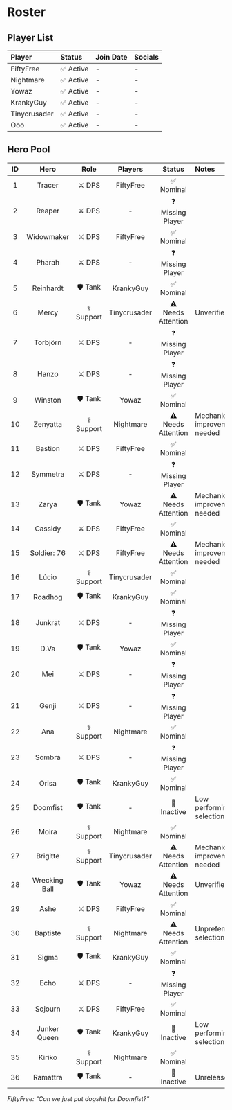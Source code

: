 # Roster

## Player List

| Player       | Status    | Join Date | Socials |
| :----------- | :-------- | :-------- | :------ |
| FiftyFree    | ✅ Active | -         | -       |
| Nightmare    | ✅ Active | -         | -       |
| Yowaz        | ✅ Active | -         | -       |
| KrankyGuy    | ✅ Active | -         | -       |
| Tinycrusader | ✅ Active | -         | -       |
| Ooo          | ✅ Active | -         | -       |

## Hero Pool

| ID  |     Hero      |    Role    |   Players    |       Status       | Notes                         |
| :-: | :-----------: | :--------: | :----------: | :----------------: | :---------------------------- |
|  1  |    Tracer     |   ⚔️ DPS   |  FiftyFree   |     ✅ Nominal     |                               |
|  2  |    Reaper     |   ⚔️ DPS   |      -       | ❓ Missing Player  |                               |
|  3  |  Widowmaker   |   ⚔️ DPS   |  FiftyFree   |     ✅ Nominal     |                               |
|  4  |    Pharah     |   ⚔️ DPS   |      -       | ❓ Missing Player  |                               |
|  5  |   Reinhardt   |  🛡️ Tank   |  KrankyGuy   |     ✅ Nominal     |                               |
|  6  |     Mercy     | ⚕️ Support | Tinycrusader | ⚠️ Needs Attention | Unverified                    |
|  7  |   Torbjörn    |   ⚔️ DPS   |      -       | ❓ Missing Player  |                               |
|  8  |     Hanzo     |   ⚔️ DPS   |      -       | ❓ Missing Player  |                               |
|  9  |    Winston    |  🛡️ Tank   |    Yowaz     |     ✅ Nominal     |                               |
| 10  |   Zenyatta    | ⚕️ Support |  Nightmare   | ⚠️ Needs Attention | Mechanical improvement needed |
| 11  |    Bastion    |   ⚔️ DPS   |  FiftyFree   |     ✅ Nominal     |                               |
| 12  |   Symmetra    |   ⚔️ DPS   |      -       | ❓ Missing Player  |                               |
| 13  |     Zarya     |  🛡️ Tank   |    Yowaz     | ⚠️ Needs Attention | Mechanical improvement needed |
| 14  |    Cassidy    |   ⚔️ DPS   |  FiftyFree   |     ✅ Nominal     |                               |
| 15  |  Soldier: 76  |   ⚔️ DPS   |  FiftyFree   | ⚠️ Needs Attention | Mechanical improvement needed |
| 16  |     Lúcio     | ⚕️ Support | Tinycrusader |     ✅ Nominal     |                               |
| 17  |    Roadhog    |  🛡️ Tank   |  KrankyGuy   |     ✅ Nominal     |                               |
| 18  |    Junkrat    |   ⚔️ DPS   |      -       | ❓ Missing Player  |                               |
| 19  |     D.Va      |  🛡️ Tank   |    Yowaz     |     ✅ Nominal     |                               |
| 20  |      Mei      |   ⚔️ DPS   |      -       | ❓ Missing Player  |                               |
| 21  |     Genji     |   ⚔️ DPS   |      -       | ❓ Missing Player  |                               |
| 22  |      Ana      | ⚕️ Support |  Nightmare   |     ✅ Nominal     |                               |
| 23  |    Sombra     |   ⚔️ DPS   |      -       | ❓ Missing Player  |                               |
| 24  |     Orisa     |  🛡️ Tank   |  KrankyGuy   |     ✅ Nominal     |                               |
| 25  |   Doomfist    |  🛡️ Tank   |      -       |    🚫 Inactive     | Low performing selection\*    |
| 26  |     Moira     | ⚕️ Support |  Nightmare   |     ✅ Nominal     |                               |
| 27  |   Brigitte    | ⚕️ Support | Tinycrusader | ⚠️ Needs Attention | Mechanical improvement needed |
| 28  | Wrecking Ball |  🛡️ Tank   |    Yowaz     | ⚠️ Needs Attention | Unverified                    |
| 29  |     Ashe      |   ⚔️ DPS   |  FiftyFree   |     ✅ Nominal     |                               |
| 30  |   Baptiste    | ⚕️ Support |  Nightmare   | ⚠️ Needs Attention | Unpreferred selection         |
| 31  |     Sigma     |  🛡️ Tank   |  KrankyGuy   |     ✅ Nominal     |                               |
| 32  |     Echo      |   ⚔️ DPS   |      -       | ❓ Missing Player  |                               |
| 33  |    Sojourn    |   ⚔️ DPS   |  FiftyFree   |     ✅ Nominal     |                               |
| 34  | Junker Queen  |  🛡️ Tank   |  KrankyGuy   |    🚫 Inactive     | Low performing selection      |
| 35  |    Kiriko     | ⚕️ Support |  Nightmare   |     ✅ Nominal     |                               |
| 36  |   Ramattra    |  🛡️ Tank   |      -       |    🚫 Inactive     | Unreleased                    |

_FiftyFree: "Can we just put dogshit for Doomfist?"_
